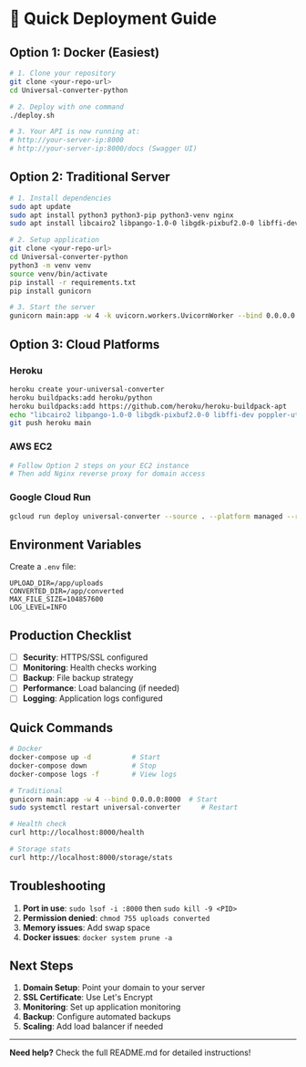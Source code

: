 # 🚀 Quick Deployment Guide

## **Option 1: Docker (Easiest)**

```bash
# 1. Clone your repository
git clone <your-repo-url>
cd Universal-converter-python

# 2. Deploy with one command
./deploy.sh

# 3. Your API is now running at:
# http://your-server-ip:8000
# http://your-server-ip:8000/docs (Swagger UI)
```

## **Option 2: Traditional Server**

```bash
# 1. Install dependencies
sudo apt update
sudo apt install python3 python3-pip python3-venv nginx
sudo apt install libcairo2 libpango-1.0-0 libgdk-pixbuf2.0-0 libffi-dev poppler-utils ffmpeg

# 2. Setup application
git clone <your-repo-url>
cd Universal-converter-python
python3 -m venv venv
source venv/bin/activate
pip install -r requirements.txt
pip install gunicorn

# 3. Start the server
gunicorn main:app -w 4 -k uvicorn.workers.UvicornWorker --bind 0.0.0.0:8000
```

## **Option 3: Cloud Platforms**

### **Heroku**
```bash
heroku create your-universal-converter
heroku buildpacks:add heroku/python
heroku buildpacks:add https://github.com/heroku/heroku-buildpack-apt
echo "libcairo2 libpango-1.0-0 libgdk-pixbuf2.0-0 libffi-dev poppler-utils ffmpeg" > Aptfile
git push heroku main
```

### **AWS EC2**
```bash
# Follow Option 2 steps on your EC2 instance
# Then add Nginx reverse proxy for domain access
```

### **Google Cloud Run**
```bash
gcloud run deploy universal-converter --source . --platform managed --region us-central1 --allow-unauthenticated
```

## **Environment Variables**

Create a `.env` file:
```env
UPLOAD_DIR=/app/uploads
CONVERTED_DIR=/app/converted
MAX_FILE_SIZE=104857600
LOG_LEVEL=INFO
```

## **Production Checklist**

- [ ] **Security**: HTTPS/SSL configured
- [ ] **Monitoring**: Health checks working
- [ ] **Backup**: File backup strategy
- [ ] **Performance**: Load balancing (if needed)
- [ ] **Logging**: Application logs configured

## **Quick Commands**

```bash
# Docker
docker-compose up -d          # Start
docker-compose down           # Stop
docker-compose logs -f        # View logs

# Traditional
gunicorn main:app -w 4 --bind 0.0.0.0:8000  # Start
sudo systemctl restart universal-converter     # Restart

# Health check
curl http://localhost:8000/health

# Storage stats
curl http://localhost:8000/storage/stats
```

## **Troubleshooting**

1. **Port in use**: `sudo lsof -i :8000` then `sudo kill -9 <PID>`
2. **Permission denied**: `chmod 755 uploads converted`
3. **Memory issues**: Add swap space
4. **Docker issues**: `docker system prune -a`

## **Next Steps**

1. **Domain Setup**: Point your domain to your server
2. **SSL Certificate**: Use Let's Encrypt
3. **Monitoring**: Set up application monitoring
4. **Backup**: Configure automated backups
5. **Scaling**: Add load balancer if needed

---

**Need help?** Check the full README.md for detailed instructions! 